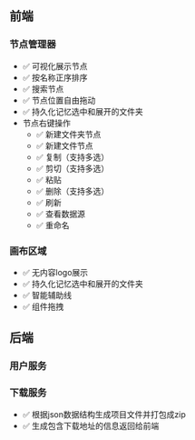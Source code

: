 ## 前端

### 节点管理器
  - ✅ 可视化展示节点
  - ✅ 按名称正序排序
  - ✅ 搜索节点
  - ✅ 节点位置自由拖动
  - ✅ 持久化记忆选中和展开的文件夹
  - 节点右键操作
    - ✅ 新建文件夹节点
    - ✅ 新建文件节点
    - ✅ 复制（支持多选）
    - ✅ 剪切（支持多选）
    - ✅ 粘贴
    - ✅ 删除（支持多选）
    - ✅ 刷新
    - ✅ 查看数据源
    - ✅ 重命名

### 画布区域
  - ✅ 无内容logo展示
  - ✅ 持久化记忆选中和展开的文件夹
  - ✅ 智能辅助线
  - ✅ 组件拖拽

## 后端

### 用户服务

### 下载服务
  - ✅ 根据json数据结构生成项目文件并打包成zip
  - ✅ 生成包含下载地址的信息返回给前端